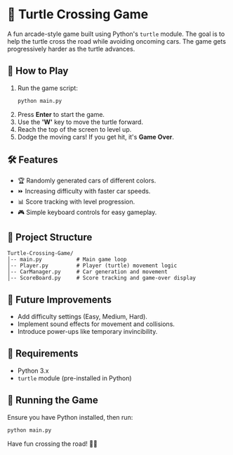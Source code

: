 # 🐢 Turtle Crossing Game

A fun arcade-style game built using Python's `turtle` module. The goal is to help the turtle cross the road while avoiding oncoming cars. The game gets progressively harder as the turtle advances.

## 🚀 How to Play
1. Run the game script:  
   ```sh
   python main.py
   ```
2. Press **Enter** to start the game.
3. Use the **'W'** key to move the turtle forward.
4. Reach the top of the screen to level up.
5. Dodge the moving cars! If you get hit, it's **Game Over**.

## 🛠 Features
- 🏆 Randomly generated cars of different colors.
- ⏩ Increasing difficulty with faster car speeds.
- 📊 Score tracking with level progression.
- 🎮 Simple keyboard controls for easy gameplay.

## 💁‍ Project Structure
```
Turtle-Crossing-Game/
│-- main.py           # Main game loop
│-- Player.py         # Player (turtle) movement logic
│-- CarManager.py     # Car generation and movement
│-- ScoreBoard.py     # Score tracking and game-over display
```

## 🏰 Future Improvements
- Add difficulty settings (Easy, Medium, Hard).
- Implement sound effects for movement and collisions.
- Introduce power-ups like temporary invincibility.

## 🐜 Requirements
- Python 3.x
- `turtle` module (pre-installed in Python)

## 🏁 Running the Game
Ensure you have Python installed, then run:
```sh
python main.py
```

Have fun crossing the road! 🐢🚗

